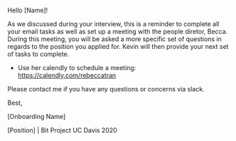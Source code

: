 Hello [Name]!

As we discussed during your interview, this is a reminder to complete all your email tasks as well as set up a meeting with the people diretor, Becca. During this meeting, you will be asked a more specific set of questions in regards to the position you applied for. Kevin will then provide your next set of tasks to complete.

- Use her calendly to schedule a meeting: https://calendly.com/rebeccatran

Please contact me if you have any questions or concerns via slack. 

Best,

[Onboarding Name]

[Position] | Bit Project UC Davis 2020

